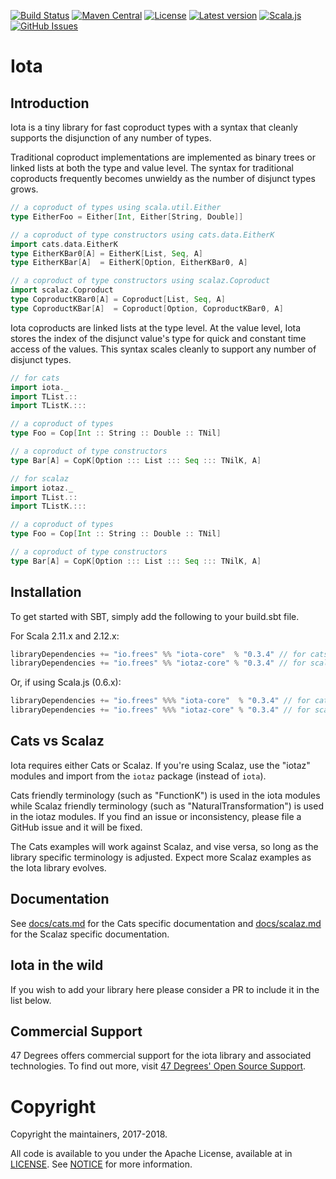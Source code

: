 
[comment]: # (Start Badges)

[![Build Status](https://travis-ci.org/frees-io/iota.svg?branch=master)](https://travis-ci.org/frees-io/iota) [![Maven Central](https://img.shields.io/badge/maven%20central-0.3.2-green.svg)](https://oss.sonatype.org/#nexus-search;gav~io.frees~iota*) [![License](https://img.shields.io/badge/license-Apache%202-blue.svg)](https://raw.githubusercontent.com/frees-io/iota/master/LICENSE) [![Latest version](https://img.shields.io/badge/iota-0.3.2-green.svg)](https://index.scala-lang.org/frees-io/iota) [![Scala.js](http://scala-js.org/assets/badges/scalajs-0.6.20.svg)](http://scala-js.org) [![GitHub Issues](https://img.shields.io/github/issues/frees-io/iota.svg)](https://github.com/frees-io/iota/issues)

[comment]: # (End Badges)

# Iota

## Introduction

Iota is a tiny library for fast coproduct types with a syntax
that cleanly supports the disjunction of any number of types.

Traditional coproduct implementations are implemented as binary trees
or linked lists at both the type and value level. The syntax for
traditional coproducts frequently becomes unwieldy as the number of
disjunct types grows.

```scala
// a coproduct of types using scala.util.Either
type EitherFoo = Either[Int, Either[String, Double]]

// a coproduct of type constructors using cats.data.EitherK
import cats.data.EitherK
type EitherKBar0[A] = EitherK[List, Seq, A]
type EitherKBar[A]  = EitherK[Option, EitherKBar0, A]

// a coproduct of type constructors using scalaz.Coproduct
import scalaz.Coproduct
type CoproductKBar0[A] = Coproduct[List, Seq, A]
type CoproductKBar[A]  = Coproduct[Option, CoproductKBar0, A]
```

Iota coproducts are linked lists at the type level. At the value level,
Iota stores the index of the disjunct value's type for quick and
constant time access of the values. This syntax scales cleanly to
support any number of disjunct types.

```scala
// for cats
import iota._
import TList.::
import TListK.:::

// a coproduct of types
type Foo = Cop[Int :: String :: Double :: TNil]

// a coproduct of type constructors
type Bar[A] = CopK[Option ::: List ::: Seq ::: TNilK, A]
```

```scala
// for scalaz
import iotaz._
import TList.::
import TListK.:::

// a coproduct of types
type Foo = Cop[Int :: String :: Double :: TNil]

// a coproduct of type constructors
type Bar[A] = CopK[Option ::: List ::: Seq ::: TNilK, A]
```

## Installation

To get started with SBT, simply add the following to your build.sbt file.

For Scala 2.11.x and 2.12.x:

[comment]: # (Start Replace)

```scala
libraryDependencies += "io.frees" %% "iota-core"  % "0.3.4" // for cats
libraryDependencies += "io.frees" %% "iotaz-core" % "0.3.4" // for scalaz
```

Or, if using Scala.js (0.6.x):

```scala
libraryDependencies += "io.frees" %%% "iota-core"  % "0.3.4" // for cats
libraryDependencies += "io.frees" %%% "iotaz-core" % "0.3.4" // for scalaz
```

[comment]: # (End Replace)

## Cats vs Scalaz

Iota requires either Cats or Scalaz. If you're using Scalaz, use the "iotaz"
modules and import from the `iotaz` package (instead of `iota`).

Cats friendly terminology (such as "FunctionK") is used in the iota
modules while Scalaz friendly terminology (such as
"NaturalTransformation") is used in the iotaz modules. If you find an
issue or inconsistency, please file a GitHub issue and it will be fixed.

The Cats examples will work against Scalaz, and vise versa, so long as the
library specific terminology is adjusted. Expect more Scalaz examples as the
Iota library evolves.

## Documentation
See [docs/cats.md](docs/cats.md) for the Cats specific documentation and
[docs/scalaz.md](docs/scalaz.md) for the Scalaz specific documentation.

## Iota in the wild

If you wish to add your library here please consider a PR to include it in the list below.

## Commercial Support

47 Degrees offers commercial support for the iota library and associated technologies. To find out more, visit [47 Degrees' Open Source Support](https://www.47deg.com/services/open-source-support/).

[comment]: # (Start Copyright)
# Copyright

Copyright the maintainers, 2017-2018.

All code is available to you under the Apache License, available at
in [LICENSE](LICENSE). See [NOTICE](NOTICE) for more information.


[comment]: # (End Copyright)

[free example]: modules/tests/src/test/scala/iotatests/FreeCopKTests.scala
